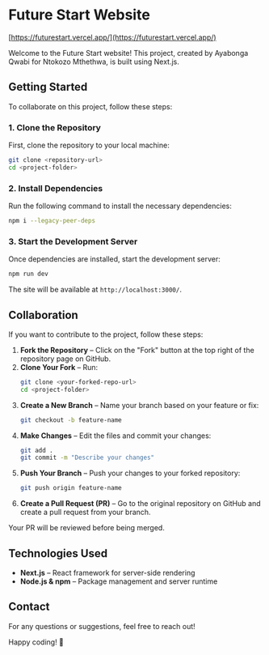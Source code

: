 # Future Start Website

[https://futurestart.vercel.app/](https://futurestart.vercel.app/)

Welcome to the Future Start website! This project, created by Ayabonga Qwabi for Ntokozo Mthethwa, is built using Next.js.

## Getting Started

To collaborate on this project, follow these steps:

### 1. Clone the Repository
First, clone the repository to your local machine:
```sh
git clone <repository-url>
cd <project-folder>
```

### 2. Install Dependencies
Run the following command to install the necessary dependencies:
```sh
npm i --legacy-peer-deps
```

### 3. Start the Development Server
Once dependencies are installed, start the development server:
```sh
npm run dev
```
The site will be available at `http://localhost:3000/`.

## Collaboration
If you want to contribute to the project, follow these steps:

1. **Fork the Repository** – Click on the "Fork" button at the top right of the repository page on GitHub.
2. **Clone Your Fork** – Run:
   ```sh
   git clone <your-forked-repo-url>
   cd <project-folder>
   ```
3. **Create a New Branch** – Name your branch based on your feature or fix:
   ```sh
   git checkout -b feature-name
   ```
4. **Make Changes** – Edit the files and commit your changes:
   ```sh
   git add .
   git commit -m "Describe your changes"
   ```
5. **Push Your Branch** – Push your changes to your forked repository:
   ```sh
   git push origin feature-name
   ```
6. **Create a Pull Request (PR)** – Go to the original repository on GitHub and create a pull request from your branch.

Your PR will be reviewed before being merged.

## Technologies Used
- **Next.js** – React framework for server-side rendering
- **Node.js & npm** – Package management and server runtime

## Contact
For any questions or suggestions, feel free to reach out!

Happy coding! 🚀
